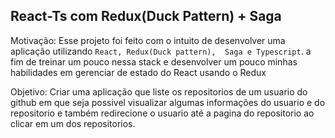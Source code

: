 ## React-Ts com Redux(Duck Pattern) + Saga ##


Motivação: Esse projeto foi feito com o intuito de desenvolver uma aplicação utilizando  ``React, Redux(Duck pattern),  Saga e Typescript``. a fim de treinar um pouco nessa stack e desenvolver um pouco minhas habilidades em gerenciar de estado do React usando o Redux

Objetivo: Criar uma aplicação que liste os repositorios de um usuario do github em que seja possivel visualizar algumas informações do usuario e do repositorio e também redirecione o usuario até a pagina do repositorio ao clicar em um dos repositorios.



